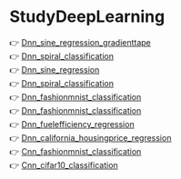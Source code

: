 # StudyDeepLearning
👉 [Dnn_sine_regression_gradienttape](https://github.com/Juyoung4/StudyDeepLearning/blob/master/Dnn_sine_regression_gradienttape.ipynb)<br>
👉 [Dnn_spiral_classification](https://github.com/Juyoung4/StudyDeepLearning/blob/master/Dnn_spiral_classification_gradienttape.ipynb)<br>
👉 [Dnn_sine_regression](https://github.com/Juyoung4/StudyDeepLearning/blob/master/Dnn_sine_regression_keras.ipynb)<br>
👉 [Dnn_spiral_classification](https://github.com/Juyoung4/StudyDeepLearning/blob/master/Dnn_spiral_classification_keras.ipynb)<br>
👉 [Dnn_fashionmnist_classification](https://github.com/Juyoung4/StudyDeepLearning/blob/master/Dnn_fashionmnist_classification.ipynb) <br>
👉 [Dnn_fashionmnist_classification](https://github.com/Juyoung4/StudyDeepLearning/blob/master/Dnn_fashionmnist_classification_tensorboard.ipynb)<br>
👉 [Dnn_fuelefficiency_regression](https://github.com/Juyoung4/StudyDeepLearning/blob/master/Dnn_fuelefficiency_regression.ipynb)<br>
👉 [Dnn_california_housingprice_regression](https://github.com/Juyoung4/StudyDeepLearning/blob/master/Dnn_california_housingprice_regression.ipynb)<br>
👉 [Cnn_fashionmnist_classification](https://github.com/Juyoung4/StudyDeepLearning/blob/master/Cnn_fashionmnist_classification.ipynb)<br>
👉 [Cnn_cifar10_classification](https://github.com/Juyoung4/StudyDeepLearning/blob/master/Cnn_cifar10_classification.ipynb)<br>
